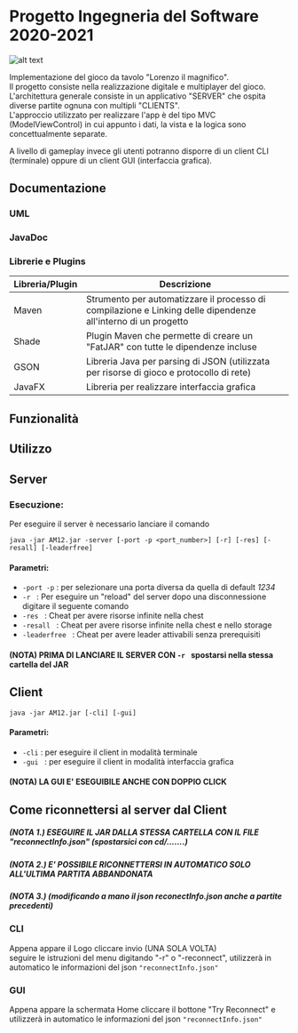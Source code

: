 # Progetto Ingegneria del Software 2020-2021



![alt text](https://github.com/NicolaDean/ingswAM2021-Diana-Dean-Dominici/blob/master/src/main/resources/images/logo.jpg?raw=true)

Implementazione del gioco da tavolo "Lorenzo il magnifico".\
Il progetto consiste nella realizzazione digitale e multiplayer del gioco.\
L'architettura generale consiste in un applicativo "SERVER" che ospita diverse partite ognuna con multipli "CLIENTS".\
L'approccio utilizzato per realizzare l'app è del tipo MVC (ModelViewControl) in cui appunto i dati, la vista e la logica sono concettualmente separate.

A livello di gameplay invece gli utenti potranno disporre di un client CLI (terminale) oppure di un client GUI (interfaccia grafica).

## Documentazione

### UML

### JavaDoc

### Librerie e Plugins

| Libreria/Plugin  | Descrizione |
| -------------    | ------------- |
| Maven   | Strumento per automatizzare il processo di compilazione e Linking delle dipendenze all'interno di un progetto   |
| Shade   | Plugin Maven che permette di creare un "FatJAR" con tutte le dipendenze incluse                                 |
| GSON    | Libreria Java per parsing di JSON (utilizzata per risorse di gioco e protocollo di rete)                        |
| JavaFX  | Libreria per realizzare interfaccia grafica                                                                     |


## Funzionalità

## Utilizzo

## Server
### Esecuzione:
Per eseguire il server è necessario lanciare il comando 
```
java -jar AM12.jar -server [-port -p <port_number>] [-r] [-res] [-resall] [-leaderfree]
```
#### Parametri:
* ```-port -p```      : per selezionare una porta diversa da quella di default *1234*
* ```-r ```           : Per eseguire un "reload" del server dopo una disconnessione digitare il seguente comando
* ```-res ```         : Cheat per avere risorse infinite nella chest
* ```-resall ```      : Cheat per avere risorse infinite nella chest e nello storage
* ```-leaderfree ```  : Cheat per avere leader attivabili senza prerequisiti

#### (NOTA) PRIMA DI LANCIARE IL SERVER CON  ```-r ``` spostarsi nella stessa cartella del JAR
## Client
```java -jar AM12.jar [-cli] [-gui]```

#### Parametri:
* ```-cli```      : per eseguire il client in modalità terminale
* ```-gui ```     : per eseguire il client in modalità interfaccia grafica

#### (NOTA) LA GUI E' ESEGUIBILE ANCHE CON DOPPIO CLICK

## Come riconnettersi al server dal Client
##### (NOTA 1.) ESEGUIRE IL JAR DALLA STESSA CARTELLA CON IL FILE "reconnectInfo.json" (spostarsici con cd/.......)
##### (NOTA 2.) E' POSSIBILE RICONNETTERSI IN AUTOMATICO SOLO ALL'ULTIMA PARTITA ABBANDONATA 
##### (NOTA 3.) (modificando a mano il json reconectInfo.json anche a partite precedenti)
### CLI
Appena appare il Logo cliccare invio (UNA SOLA VOLTA)\
seguire le istruzioni del menu digitando "-r" o "-reconnect", utilizzerà in automatico le informazioni del json ```"reconnectInfo.json"```
### GUI
Appena appare la schermata Home cliccare il bottone "Try Reconnect" e utilizzerà in automatico le informazioni del json ```"reconnectInfo.json"```
